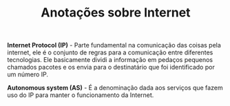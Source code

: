 <h1 style="text-align: center;">Anotações sobre Internet</h1>
<br>

**Internet Protocol (IP)** - Parte fundamental na comunicação das coisas pela internet, ele é o conjunto de regras para a comunicação entre diferentes tecnologias. Ele basicamente dividi a informação em pedaços pequenos chamados pacotes e os envia para o destinatário que foi identificado por um número IP.  

**Autonomous system (AS)** - É a denominação dada aos serviços que fazem uso do IP para manter o funcionamento da Internet. 